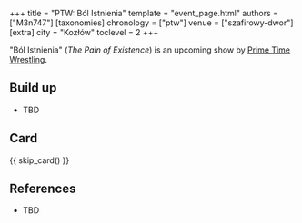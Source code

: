 +++
title = "PTW: Ból Istnienia"
template = "event_page.html"
authors = ["M3n747"]
[taxonomies]
chronology = ["ptw"]
venue = ["szafirowy-dwor"]
[extra]
city = "Kozłów"
toclevel = 2
+++

"Ból Istnienia" (_The Pain of Existence_) is an upcoming show by [Prime Time Wrestling](@/o/ptw.md).

## Build up

* TBD

## Card

{{ skip_card() }}

## References

* TBD
